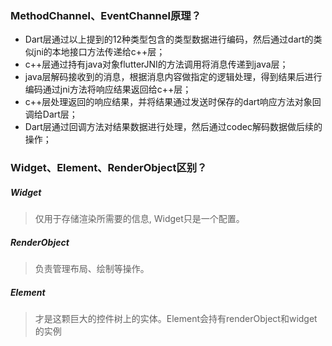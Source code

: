 ### MethodChannel、EventChannel原理？
* Dart层通过以上提到的12种类型包含的类型数据进行编码，然后通过dart的类似jni的本地接口方法传递给c++层；
* c++层通过持有java对象flutterJNI的方法调用将消息传递到java层；
* java层解码接收到的消息，根据消息内容做指定的逻辑处理，得到结果后进行编码通过jni方法将响应结果返回给c++层；
* c++层处理返回的响应结果，并将结果通过发送时保存的dart响应方法对象回调给Dart层；
* Dart层通过回调方法对结果数据进行处理，然后通过codec解码数据做后续的操作；

### Widget、Element、RenderObject区别？
##### Widget
> 仅用于存储渲染所需要的信息, Widget只是一个配置。

##### RenderObject
> 负责管理布局、绘制等操作。

##### Element
> 才是这颗巨大的控件树上的实体。Element会持有renderObject和widget的实例
